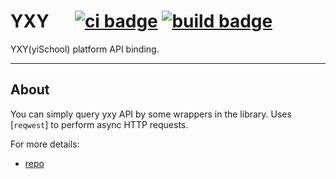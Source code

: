 # YXY &emsp; [![ci badge]][ci] [![build badge]][build]

[crates badge]: https://img.shields.io/crates/v/yxy.svg?logo=rust
[crates.io]: https://crates.io/crates/yxy
[docs badge]: https://img.shields.io/docsrs/yxy/latest?label=docs.rs&logo=docs.rs
[docs.rs]: https://docs.rs/yxy
[ci badge]: https://github.com/DumpTime/yxy/actions/workflows/ci.yml/badge.svg
[ci]: https://github.com/DumpTime/yxy/actions/workflows/ci.yml 
[build badge]: https://github.com/DumpTime/yxy/actions/workflows/build.yml/badge.svg
[build]: https://github.com/DumpTime/yxy/actions/workflows/build.yml

YXY(yiSchool) platform API binding.

---

## About
You can simply query yxy API by some wrappers in the library. 
Uses [`reqwest`] to perform async HTTP requests.

[reqwest]: https://crates.io/crates/reqwest
[repo]: https://github.com/DumpTime/yxy

For more details:
- [repo]